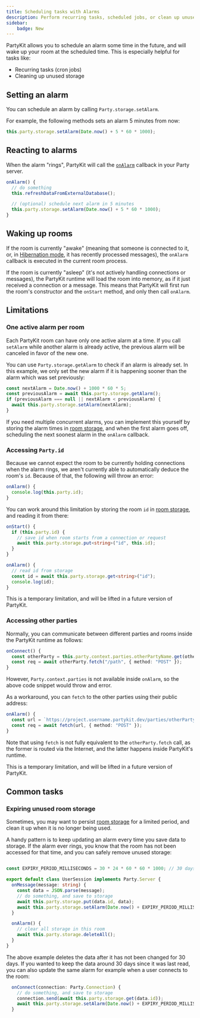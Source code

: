 ```yaml
---
title: Scheduling tasks with Alarms
description: Perform recurring tasks, scheduled jobs, or clean up unused rooms
sidebar:
    badge: New
---
```


PartyKit allows you to schedule an alarm some time in the future, and will wake up your room at the scheduled time. This is especially helpful for tasks like:

- Recurring tasks (cron jobs)
- Cleaning up unused storage

## Setting an alarm

You can schedule an alarm by calling `Party.storage.setAlarm`.

For example, the following methods sets an alarm 5 minutes from now:

```ts
this.party.storage.setAlarm(Date.now() + 5 * 60 * 1000);
```

## Reacting to alarms

When the alarm "rings", PartyKit will call the [`onAlarm`](/reference/partyserver-api#partyserveronalarm) callback in your Party server.

```ts
onAlarm() {
  // do something
  this.refreshDataFromExternalDatabase();

  // (optional) schedule next alarm in 5 minutes
  this.party.storage.setAlarm(Date.now() + 5 * 60 * 1000);
}
```

## Waking up rooms

If the room is currently "awake" (meaning that someone is connected to it, or, in [Hibernation mode](./scaling-partykit-servers-with-hibernation/), it has recently processed messages), the `onAlarm` callback is executed in the current room process.

If the room is currently "asleep" (it's not actively handling connections or messages), the PartyKit runtime will load the room into memory, as if it just received a connection or a message. This means that PartyKit will first run the room's constructor and the `onStart` method, and only then call `onAlarm`.

## Limitations

### One active alarm per room

Each PartyKit room can have only one active alarm at a time. If you call `setAlarm` while another alarm is already active, the previous alarm will be canceled in favor of the new one.

You can use `Party.storage.getAlarm` to check if an alarm is already set. In this example, we only set the new alarm if it is happening sooner than the alarm which was set previously:

```ts
const nextAlarm = Date.now() + 1000 * 60 * 5;
const previousAlarm = await this.party.storage.getAlarm();
if (previousAlarm === null || nextAlarm < previousAlarm) {
  await this.party.storage.setAlarm(nextAlarm);
}
```

If you need multiple concurrent alarms, you can implement this yourself by storing the alarm times in [room storage](./persisting-state-into-storage/), and when the first alarm goes off, scheduling the next soonest alarm in the `onAlarm` callback.

### Accessing `Party.id`

Because we cannot expect the room to be currently holding connections when the alarm rings, we aren't currently able to automatically deduce the room's `id`. Because of that, the following will throw an error:

```ts
onAlarm() {
  console.log(this.party.id);
}
```

You can work around this limitation by storing the room `id` in [room storage](./persisting-state-into-storage/), and reading it from there:

```ts
onStart() {
  if (this.party.id) {
    // save id when room starts from a connection or request
    await this.party.storage.put<string>("id", this.id);
  }
}

onAlarm() {
  // read id from storage
  const id = await this.party.storage.get<string>("id");
  console.log(id);
}
```

This is a temporary limitation, and will be lifted in a future version of PartyKit.

### Accessing other parties

Normally, you can communicate between different parties and rooms inside the PartyKit runtime as follows:

```ts
onConnect() {
  const otherParty = this.party.context.parties.otherPartyName.get(otherRoomId);
  const req = await otherParty.fetch("/path", { method: "POST" });
}
```

However, `Party.context.parties` is not available inside `onAlarm`, so the above code snippet would throw and error.

As a workaround, you can `fetch` to the other parties using their public address:

```ts
onAlarm() {
  const url = `https://project.username.partykit.dev/parties/otherPartyName/${otherRoomId}`;
  const req = await fetch(url, { method: "POST" });
}
```

Note that using `fetch` is not fully equivalent to the `otherParty.fetch` call, as the former is routed via the Internet, and the latter happens inside PartyKit's runtime.

This is a temporary limitation, and will be lifted in a future version of PartyKit.

## Common tasks

### Expiring unused room storage

Sometimes, you may want to persist [room storage](./persisting-state-into-storage/) for a limited period, and clean it up when it is no longer being used.

A handy pattern is to keep updating an alarm every time you save data to storage. If the alarm ever rings, you know that the room has not been accessed for that time, and you can safely remove unused storage:

```ts

const EXPIRY_PERIOD_MILLISECONDS = 30 * 24 * 60 * 60 * 1000; // 30 days

export default class UserSession implements Party.Server {
  onMessage(message: string) {
    const data = JSON.parse(message);
    // do something, and save to storage
    await this.party.storage.put(data.id, data);
    await this.party.storage.setAlarm(Date.now() + EXPIRY_PERIOD_MILLISECONDS);  
  }

  onAlarm() {
    // clear all storage in this room
    await this.party.storage.deleteAll();
  }
}
```

The above example deletes the data after it has not been changed for 30 days. If you wanted to keep the data around 30 days since it was last read, you can also update the same alarm for example when a user connects to the room:

```ts
  onConnect(connection: Party.Connection) {
    // do something, and save to storage
    connection.send(await this.party.storage.get(data.id));
    await this.party.storage.setAlarm(Date.now() + EXPIRY_PERIOD_MILLISECONDS);  
  }
```
